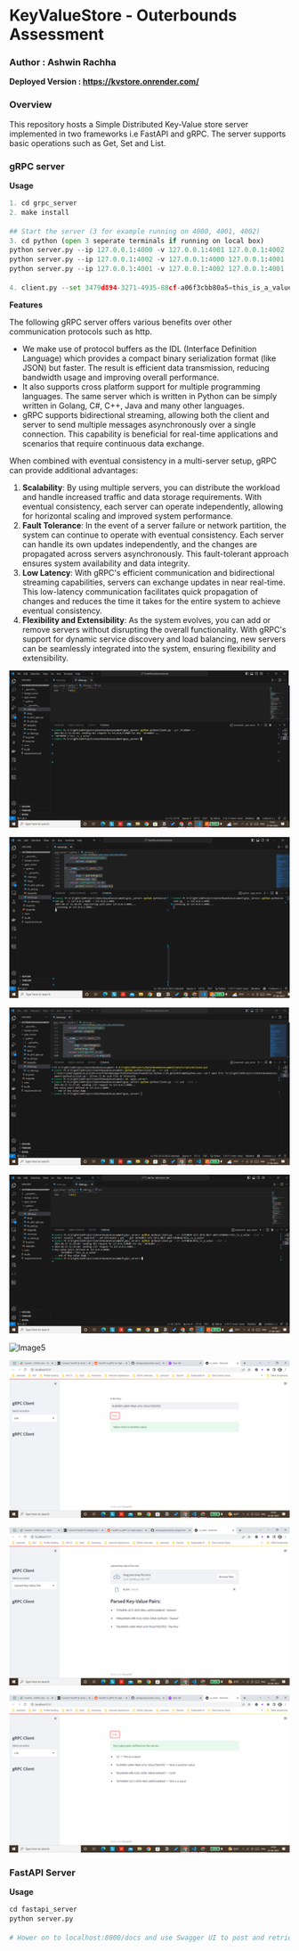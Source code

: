 # KeyValueStore - Outerbounds Assessment 
### Author : Ashwin Rachha

**Deployed Version : https://kvstore.onrender.com/**

### Overview

This repository hosts a Simple Distributed  Key-Value store server implemented in two frameworks i.e FastAPI and gRPC. The server supports basic operations such as Get, Set and List.

### gRPC server

**********Usage**********

```python
1. cd grpc_server
2. make install

## Start the server (3 for example running on 4000, 4001, 4002)
3. cd python (open 3 seperate terminals if running on local box)
python server.py --ip 127.0.0.1:4000 -v 127.0.0.1:4001 127.0.0.1:4002
python server.py --ip 127.0.0.1:4002 -v 127.0.0.1:4000 127.0.0.1:4001
python server.py --ip 127.0.0.1:4001 -v 127.0.0.1:4002 127.0.0.1:4001

4. client.py --set 3479d894-3271-4935-88cf-a06f3cbb80a5=this_is_a_value --list -v
```

****************Features****************

The following gRPC server offers various benefits over other communication protocols such as http. 

- We make use of protocol buffers as the IDL (Interface Definition Language) which provides a compact binary serialization format (like JSON) but faster. The result is efficient data transmission, reducing bandwidth usage and improving overall performance.
- It also supports cross platform support for multiple programming languages. The same server which is written in Python can be simply written in Golang, C#, C++, Java and many other languages.
- gRPC supports bidirectional streaming, allowing both the client and server to send multiple messages asynchronously over a single connection. This capability is beneficial for real-time applications and scenarios that require continuous data exchange.

When combined with eventual consistency in a multi-server setup, gRPC can provide additional advantages:

1. **Scalability**: By using multiple servers, you can distribute the workload and handle increased traffic and data storage requirements. With eventual consistency, each server can operate independently, allowing for horizontal scaling and improved system performance.
2. **Fault Tolerance**: In the event of a server failure or network partition, the system can continue to operate with eventual consistency. Each server can handle its own updates independently, and the changes are propagated across servers asynchronously. This fault-tolerant approach ensures system availability and data integrity.
3. **Low Latency**: With gRPC's efficient communication and bidirectional streaming capabilities, servers can exchange updates in near real-time. This low-latency communication facilitates quick propagation of changes and reduces the time it takes for the entire system to achieve eventual consistency.
4. **Flexibility and Extensibility**: As the system evolves, you can add or remove servers without disrupting the overall functionality. With gRPC's support for dynamic service discovery and load balancing, new servers can be seamlessly integrated into the system, ensuring flexibility and extensibility.

![Image1](docs/427.png)

![Image2](docs/424.png)

![Image3](docs/425.png)

![Image4](docs/426.png)

![Image5](docs/418.png)

![Image6](docs/419.png)

![Image7](docs/421.png)

![Image8](docs/420.png)

### FastAPI Server

**********Usage**********

```python
cd fastapi_server
python server.py

# Hower on to localhost:8000/docs and use Swagger UI to post and retrieve keys
```
